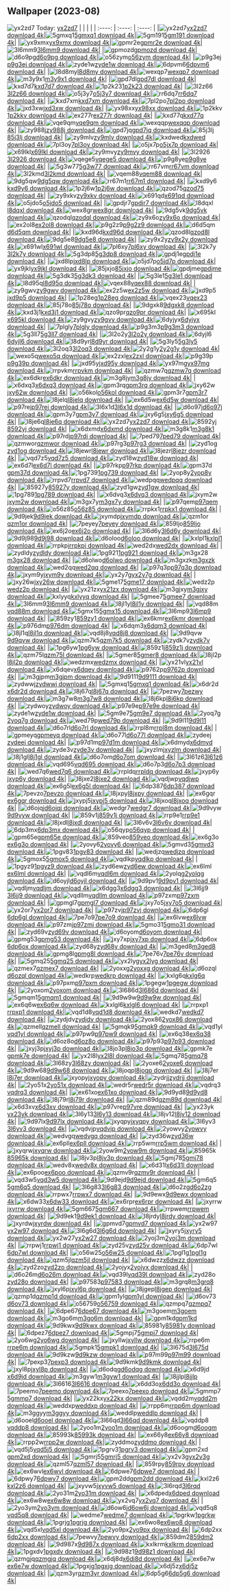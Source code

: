 ## Wallpaper (2023-08)
![yx2zd7](https://w.wallhaven.cc/full/yx/wallhaven-yx2zd7.png) Today: [yx2zd7](https://th.wallhaven.cc/small/yx/yx2zd7.jpg)
|      |      |      |
| :----: | :----: | :----: |
|![yx2zd7](https://th.wallhaven.cc/small/yx/yx2zd7.jpg)[yx2zd7 download 4k](https://wallhaven.cc/w/yx2zd7)|![5gmxq1](https://th.wallhaven.cc/small/5g/5gmxq1.jpg)[5gmxq1 download 4k](https://wallhaven.cc/w/5gmxq1)|![5gm191](https://th.wallhaven.cc/small/5g/5gm191.jpg)[5gm191 download 4k](https://wallhaven.cc/w/5gm191)|
|![yx9xmx](https://th.wallhaven.cc/small/yx/yx9xmx.jpg)[yx9xmx download 4k](https://wallhaven.cc/w/yx9xmx)|![gpmr2e](https://th.wallhaven.cc/small/gp/gpmr2e.jpg)[gpmr2e download 4k](https://wallhaven.cc/w/gpmr2e)|![3l6mm9](https://th.wallhaven.cc/small/3l/3l6mm9.jpg)[3l6mm9 download 4k](https://wallhaven.cc/w/3l6mm9)|
|![gpmozd](https://th.wallhaven.cc/small/gp/gpmozd.jpg)[gpmozd download 4k](https://wallhaven.cc/w/gpmozd)|![d6o9pg](https://th.wallhaven.cc/small/d6/d6o9pg.jpg)[d6o9pg download 4k](https://wallhaven.cc/w/d6o9pg)|![o56zym](https://th.wallhaven.cc/small/o5/o56zym.jpg)[o56zym download 4k](https://wallhaven.cc/w/o56zym)|
|![p9g3ej](https://th.wallhaven.cc/small/p9/p9g3ej.jpg)[p9g3ej download 4k](https://wallhaven.cc/w/p9g3ej)|![zyde1w](https://th.wallhaven.cc/small/zy/zyde1w.jpg)[zyde1w download 4k](https://wallhaven.cc/w/zyde1w)|![6dpvm6](https://th.wallhaven.cc/small/6d/6dpvm6.jpg)[6dpvm6 download 4k](https://wallhaven.cc/w/6dpvm6)|
|![l8d8my](https://th.wallhaven.cc/small/l8/l8d8my.jpg)[l8d8my download 4k](https://wallhaven.cc/w/l8d8my)|![wexqp7](https://th.wallhaven.cc/small/we/wexqp7.jpg)[wexqp7 download 4k](https://wallhaven.cc/w/wexqp7)|![m3y9x1](https://th.wallhaven.cc/small/m3/m3y9x1.jpg)[m3y9x1 download 4k](https://wallhaven.cc/w/m3y9x1)|
|![gpd7dl](https://th.wallhaven.cc/small/gp/gpd7dl.jpg)[gpd7dl download 4k](https://wallhaven.cc/w/gpd7dl)|![kxd7d7](https://th.wallhaven.cc/small/kx/kxd7d7.jpg)[kxd7d7 download 4k](https://wallhaven.cc/w/kxd7d7)|![1p2k23](https://th.wallhaven.cc/small/1p/1p2k23.jpg)[1p2k23 download 4k](https://wallhaven.cc/w/1p2k23)|
|![3l2z66](https://th.wallhaven.cc/small/3l/3l2z66.jpg)[3l2z66 download 4k](https://wallhaven.cc/w/3l2z66)|![o5j3y7](https://th.wallhaven.cc/small/o5/o5j3y7.jpg)[o5j3y7 download 4k](https://wallhaven.cc/w/o5j3y7)|![rr6dq7](https://th.wallhaven.cc/small/rr/rr6dq7.jpg)[rr6dq7 download 4k](https://wallhaven.cc/w/rr6dq7)|
|![kxd7xm](https://th.wallhaven.cc/small/kx/kxd7xm.jpg)[kxd7xm download 4k](https://wallhaven.cc/w/kxd7xm)|![7pl2po](https://th.wallhaven.cc/small/7p/7pl2po.jpg)[7pl2po download 4k](https://wallhaven.cc/w/7pl2po)|![jxd3xw](https://th.wallhaven.cc/small/jx/jxd3xw.jpg)[jxd3xw download 4k](https://wallhaven.cc/w/jxd3xw)|
|![yx98xx](https://th.wallhaven.cc/small/yx/yx98xx.jpg)[yx98xx download 4k](https://wallhaven.cc/w/yx98xx)|![1p2kkv](https://th.wallhaven.cc/small/1p/1p2kkv.jpg)[1p2kkv download 4k](https://wallhaven.cc/w/1p2kkv)|![ex277r](https://th.wallhaven.cc/small/ex/ex277r.jpg)[ex277r download 4k](https://wallhaven.cc/w/ex277r)|
|![kxd77q](https://th.wallhaven.cc/small/kx/kxd77q.jpg)[kxd77q download 4k](https://wallhaven.cc/w/kxd77q)|![vqe9qm](https://th.wallhaven.cc/small/vq/vqe9qm.jpg)[vqe9qm download 4k](https://wallhaven.cc/w/vqe9qm)|![wexqqp](https://th.wallhaven.cc/small/we/wexqqp.jpg)[wexqqp download 4k](https://wallhaven.cc/w/wexqqp)|
|![zy988j](https://th.wallhaven.cc/small/zy/zy988j.jpg)[zy988j download 4k](https://wallhaven.cc/w/zy988j)|![gpd7jq](https://th.wallhaven.cc/small/gp/gpd7jq.jpg)[gpd7jq download 4k](https://wallhaven.cc/w/gpd7jq)|![85j3lj](https://th.wallhaven.cc/small/85/85j3lj.jpg)[85j3lj download 4k](https://wallhaven.cc/w/85j3lj)|
|![zy9mlv](https://th.wallhaven.cc/small/zy/zy9mlv.jpg)[zy9mlv download 4k](https://wallhaven.cc/w/zy9mlv)|![kxdwed](https://th.wallhaven.cc/small/kx/kxdwed.jpg)[kxdwed download 4k](https://wallhaven.cc/w/kxdwed)|![7pl3oy](https://th.wallhaven.cc/small/7p/7pl3oy.jpg)[7pl3oy download 4k](https://wallhaven.cc/w/7pl3oy)|
|![o5jx7p](https://th.wallhaven.cc/small/o5/o5jx7p.jpg)[o5jx7p download 4k](https://wallhaven.cc/w/o5jx7p)|![x69lkl](https://th.wallhaven.cc/small/x6/x69lkl.jpg)[x69lkl download 4k](https://wallhaven.cc/w/x69lkl)|![zy9mvy](https://th.wallhaven.cc/small/zy/zy9mvy.jpg)[zy9mvy download 4k](https://wallhaven.cc/w/zy9mvy)|
|![3l2926](https://th.wallhaven.cc/small/3l/3l2926.jpg)[3l2926 download 4k](https://wallhaven.cc/w/3l2926)|![vqege5](https://th.wallhaven.cc/small/vq/vqege5.jpg)[vqege5 download 4k](https://wallhaven.cc/w/vqege5)|![p9g8ye](https://th.wallhaven.cc/small/p9/p9g8ye.jpg)[p9g8ye download 4k](https://wallhaven.cc/w/p9g8ye)|
|![5g3w77](https://th.wallhaven.cc/small/5g/5g3w77.jpg)[5g3w77 download 4k](https://wallhaven.cc/w/5g3w77)|![rr67vm](https://th.wallhaven.cc/small/rr/rr67vm.jpg)[rr67vm download 4k](https://wallhaven.cc/w/rr67vm)|![3l2kmd](https://th.wallhaven.cc/small/3l/3l2kmd.jpg)[3l2kmd download 4k](https://wallhaven.cc/w/3l2kmd)|
|![vqem88](https://th.wallhaven.cc/small/vq/vqem88.jpg)[vqem88 download 4k](https://wallhaven.cc/w/vqem88)|![9dg5qw](https://th.wallhaven.cc/small/9d/9dg5qw.jpg)[9dg5qw download 4k](https://wallhaven.cc/w/9dg5qw)|![rr67m1](https://th.wallhaven.cc/small/rr/rr67m1.jpg)[rr67m1 download 4k](https://wallhaven.cc/w/rr67m1)|
|![kxd9y6](https://th.wallhaven.cc/small/kx/kxd9y6.jpg)[kxd9y6 download 4k](https://wallhaven.cc/w/kxd9y6)|![1p2j6w](https://th.wallhaven.cc/small/1p/1p2j6w.jpg)[1p2j6w download 4k](https://wallhaven.cc/w/1p2j6w)|![qzod75](https://th.wallhaven.cc/small/qz/qzod75.jpg)[qzod75 download 4k](https://wallhaven.cc/w/qzod75)|
|![zy9xkv](https://th.wallhaven.cc/small/zy/zy9xkv.jpg)[zy9xkv download 4k](https://wallhaven.cc/w/zy9xkv)|![x691qd](https://th.wallhaven.cc/small/x6/x691qd.jpg)[x691qd download 4k](https://wallhaven.cc/w/x691qd)|![o5jdo5](https://th.wallhaven.cc/small/o5/o5jdo5.jpg)[o5jdo5 download 4k](https://wallhaven.cc/w/o5jdo5)|
|![gpdjr7](https://th.wallhaven.cc/small/gp/gpdjr7.jpg)[gpdjr7 download 4k](https://wallhaven.cc/w/gpdjr7)|![l8dqxl](https://th.wallhaven.cc/small/l8/l8dqxl.jpg)[l8dqxl download 4k](https://wallhaven.cc/w/l8dqxl)|![wex8gr](https://th.wallhaven.cc/small/we/wex8gr.jpg)[wex8gr download 4k](https://wallhaven.cc/w/wex8gr)|
|![9dg5vk](https://th.wallhaven.cc/small/9d/9dg5vk.jpg)[9dg5vk download 4k](https://wallhaven.cc/w/9dg5vk)|![qzodql](https://th.wallhaven.cc/small/qz/qzodql.jpg)[qzodql download 4k](https://wallhaven.cc/w/qzodql)|![zy9x6o](https://th.wallhaven.cc/small/zy/zy9x6o.jpg)[zy9x6o download 4k](https://wallhaven.cc/w/zy9x6o)|
|![ex2ol8](https://th.wallhaven.cc/small/ex/ex2ol8.jpg)[ex2ol8 download 4k](https://wallhaven.cc/w/ex2ol8)|![p9g2z9](https://th.wallhaven.cc/small/p9/p9g2z9.jpg)[p9g2z9 download 4k](https://wallhaven.cc/w/p9g2z9)|![d6d5qm](https://th.wallhaven.cc/small/d6/d6d5qm.jpg)[d6d5qm download 4k](https://wallhaven.cc/w/d6d5qm)|
|![kxd96d](https://th.wallhaven.cc/small/kx/kxd96d.jpg)[kxd96d download 4k](https://wallhaven.cc/w/kxd96d)|![qzod8l](https://th.wallhaven.cc/small/qz/qzod8l.jpg)[qzod8l download 4k](https://wallhaven.cc/w/qzod8l)|![9dg5e8](https://th.wallhaven.cc/small/9d/9dg5e8.jpg)[9dg5e8 download 4k](https://wallhaven.cc/w/9dg5e8)|
|![zy9x2y](https://th.wallhaven.cc/small/zy/zy9x2y.jpg)[zy9x2y download 4k](https://wallhaven.cc/w/zy9x2y)|![x691wl](https://th.wallhaven.cc/small/x6/x691wl.jpg)[x691wl download 4k](https://wallhaven.cc/w/x691wl)|![7pl6xy](https://th.wallhaven.cc/small/7p/7pl6xy.jpg)[7pl6xy download 4k](https://wallhaven.cc/w/7pl6xy)|
|![3l2k7y](https://th.wallhaven.cc/small/3l/3l2k7y.jpg)[3l2k7y download 4k](https://wallhaven.cc/w/3l2k7y)|![5g3dp8](https://th.wallhaven.cc/small/5g/5g3dp8.jpg)[5g3dp8 download 4k](https://wallhaven.cc/w/5g3dp8)|![gpdj1e](https://th.wallhaven.cc/small/gp/gpdj1e.jpg)[gpdj1e download 4k](https://wallhaven.cc/w/gpdj1e)|
|![jxd8lp](https://th.wallhaven.cc/small/jx/jxd8lp.jpg)[jxd8lp download 4k](https://wallhaven.cc/w/jxd8lp)|![o5jd7p](https://th.wallhaven.cc/small/o5/o5jd7p.jpg)[o5jd7p download 4k](https://wallhaven.cc/w/o5jd7p)|![yx9jkl](https://th.wallhaven.cc/small/yx/yx9jkl.jpg)[yx9jkl download 4k](https://wallhaven.cc/w/yx9jkl)|
|![85jxjo](https://th.wallhaven.cc/small/85/85jxjo.jpg)[85jxjo download 4k](https://wallhaven.cc/w/85jxjo)|![gpdjme](https://th.wallhaven.cc/small/gp/gpdjme.jpg)[gpdjme download 4k](https://wallhaven.cc/w/gpdjme)|![5g3dk3](https://th.wallhaven.cc/small/5g/5g3dk3.jpg)[5g3dk3 download 4k](https://wallhaven.cc/w/5g3dk3)|
|![5g3le1](https://th.wallhaven.cc/small/5g/5g3le1.jpg)[5g3le1 download 4k](https://wallhaven.cc/w/5g3le1)|![l8d95q](https://th.wallhaven.cc/small/l8/l8d95q.jpg)[l8d95q download 4k](https://wallhaven.cc/w/l8d95q)|![vqex88](https://th.wallhaven.cc/small/vq/vqex88.jpg)[vqex88 download 4k](https://wallhaven.cc/w/vqex88)|
|![zy9gwv](https://th.wallhaven.cc/small/zy/zy9gwv.jpg)[zy9gwv download 4k](https://wallhaven.cc/w/zy9gwv)|![ex2z5w](https://th.wallhaven.cc/small/ex/ex2z5w.jpg)[ex2z5w download 4k](https://wallhaven.cc/w/ex2z5w)|![jxd9p5](https://th.wallhaven.cc/small/jx/jxd9p5.jpg)[jxd9p5 download 4k](https://wallhaven.cc/w/jxd9p5)|
|![1p28eg](https://th.wallhaven.cc/small/1p/1p28eg.jpg)[1p28eg download 4k](https://wallhaven.cc/w/1p28eg)|![vqex23](https://th.wallhaven.cc/small/vq/vqex23.jpg)[vqex23 download 4k](https://wallhaven.cc/w/vqex23)|![85j78o](https://th.wallhaven.cc/small/85/85j78o.jpg)[85j78o download 4k](https://wallhaven.cc/w/85j78o)|
|![9dgxk8](https://th.wallhaven.cc/small/9d/9dgxk8.jpg)[9dgxk8 download 4k](https://wallhaven.cc/w/9dgxk8)|![kxd3j1](https://th.wallhaven.cc/small/kx/kxd3j1.jpg)[kxd3j1 download 4k](https://wallhaven.cc/w/kxd3j1)|![qzo9pr](https://th.wallhaven.cc/small/qz/qzo9pr.jpg)[qzo9pr download 4k](https://wallhaven.cc/w/qzo9pr)|
|![x695kl](https://th.wallhaven.cc/small/x6/x695kl.jpg)[x695kl download 4k](https://wallhaven.cc/w/x695kl)|![zy9gvy](https://th.wallhaven.cc/small/zy/zy9gvy.jpg)[zy9gvy download 4k](https://wallhaven.cc/w/zy9gvy)|![6dyjyx](https://th.wallhaven.cc/small/6d/6dyjyx.jpg)[6dyjyx download 4k](https://wallhaven.cc/w/6dyjyx)|
|![7plgly](https://th.wallhaven.cc/small/7p/7plgly.jpg)[7plgly download 4k](https://wallhaven.cc/w/7plgly)|![p9g3m3](https://th.wallhaven.cc/small/p9/p9g3m3.jpg)[p9g3m3 download 4k](https://wallhaven.cc/w/p9g3m3)|![5g3ll7](https://th.wallhaven.cc/small/5g/5g3ll7.jpg)[5g3ll7 download 4k](https://wallhaven.cc/w/5g3ll7)|
|![3l2o2y](https://th.wallhaven.cc/small/3l/3l2o2y.jpg)[3l2o2y download 4k](https://wallhaven.cc/w/3l2o2y)|![6dyjl6](https://th.wallhaven.cc/small/6d/6dyjl6.jpg)[6dyjl6 download 4k](https://wallhaven.cc/w/6dyjl6)|![l8d9yr](https://th.wallhaven.cc/small/l8/l8d9yr.jpg)[l8d9yr download 4k](https://wallhaven.cc/w/l8d9yr)|
|![5g3ly5](https://th.wallhaven.cc/small/5g/5g3ly5.jpg)[5g3ly5 download 4k](https://wallhaven.cc/w/5g3ly5)|![3l2oq3](https://th.wallhaven.cc/small/3l/3l2oq3.jpg)[3l2oq3 download 4k](https://wallhaven.cc/w/3l2oq3)|![2y2g1y](https://th.wallhaven.cc/small/2y/2y2g1y.jpg)[2y2g1y download 4k](https://wallhaven.cc/w/2y2g1y)|
|![wexo5q](https://th.wallhaven.cc/small/we/wexo5q.jpg)[wexo5q download 4k](https://wallhaven.cc/w/wexo5q)|![ex2zxl](https://th.wallhaven.cc/small/ex/ex2zxl.jpg)[ex2zxl download 4k](https://wallhaven.cc/w/ex2zxl)|![p9g39p](https://th.wallhaven.cc/small/p9/p9g39p.jpg)[p9g39p download 4k](https://wallhaven.cc/w/p9g39p)|
|![jxd95y](https://th.wallhaven.cc/small/jx/jxd95y.jpg)[jxd95y download 4k](https://wallhaven.cc/w/jxd95y)|![yx97mg](https://th.wallhaven.cc/small/yx/yx97mg.jpg)[yx97mg download 4k](https://wallhaven.cc/w/yx97mg)|![rrpvkm](https://th.wallhaven.cc/small/rr/rrpvkm.jpg)[rrpvkm download 4k](https://wallhaven.cc/w/rrpvkm)|
|![qzmw7q](https://th.wallhaven.cc/small/qz/qzmw7q.jpg)[qzmw7q download 4k](https://wallhaven.cc/w/qzmw7q)|![ex6dkr](https://th.wallhaven.cc/small/ex/ex6dkr.jpg)[ex6dkr download 4k](https://wallhaven.cc/w/ex6dkr)|![m3g8jy](https://th.wallhaven.cc/small/m3/m3g8jy.jpg)[m3g8jy download 4k](https://wallhaven.cc/w/m3g8jy)|
|![x6dxq3](https://th.wallhaven.cc/small/x6/x6dxq3.jpg)[x6dxq3 download 4k](https://wallhaven.cc/w/x6dxq3)|![gpm3rq](https://th.wallhaven.cc/small/gp/gpm3rq.jpg)[gpm3rq download 4k](https://wallhaven.cc/w/gpm3rq)|![jxy62w](https://th.wallhaven.cc/small/jx/jxy62w.jpg)[jxy62w download 4k](https://wallhaven.cc/w/jxy62w)|
|![o56kol](https://th.wallhaven.cc/small/o5/o56kol.jpg)[o56kol download 4k](https://wallhaven.cc/w/o56kol)|![gpm3r7](https://th.wallhaven.cc/small/gp/gpm3r7.jpg)[gpm3r7 download 4k](https://wallhaven.cc/w/gpm3r7)|![l8jelq](https://th.wallhaven.cc/small/l8/l8jelq.jpg)[l8jelq download 4k](https://wallhaven.cc/w/l8jelq)|
|![ex6d5w](https://th.wallhaven.cc/small/ex/ex6d5w.jpg)[ex6d5w download 4k](https://wallhaven.cc/w/ex6d5w)|![p97rej](https://th.wallhaven.cc/small/p9/p97rej.jpg)[p97rej download 4k](https://wallhaven.cc/w/p97rej)|![3l6x1d](https://th.wallhaven.cc/small/3l/3l6x1d.jpg)[3l6x1d download 4k](https://wallhaven.cc/w/3l6x1d)|
|![d6o97j](https://th.wallhaven.cc/small/d6/d6o97j.jpg)[d6o97j download 4k](https://wallhaven.cc/w/d6o97j)|![gpm3y7](https://th.wallhaven.cc/small/gp/gpm3y7.jpg)[gpm3y7 download 4k](https://wallhaven.cc/w/gpm3y7)|![jxy6g5](https://th.wallhaven.cc/small/jx/jxy6g5.jpg)[jxy6g5 download 4k](https://wallhaven.cc/w/jxy6g5)|
|![l8je6q](https://th.wallhaven.cc/small/l8/l8je6q.jpg)[l8je6q download 4k](https://wallhaven.cc/w/l8je6q)|![yx2zd7](https://th.wallhaven.cc/small/yx/yx2zd7.jpg)[yx2zd7 download 4k](https://wallhaven.cc/w/yx2zd7)|![8592yj](https://th.wallhaven.cc/small/85/8592yj.jpg)[8592yj download 4k](https://wallhaven.cc/w/8592yj)|
|![x6dxmd](https://th.wallhaven.cc/small/x6/x6dxmd.jpg)[x6dxmd download 4k](https://wallhaven.cc/w/x6dxmd)|![m3g8k1](https://th.wallhaven.cc/small/m3/m3g8k1.jpg)[m3g8k1 download 4k](https://wallhaven.cc/w/m3g8k1)|![p97rdj](https://th.wallhaven.cc/small/p9/p97rdj.jpg)[p97rdj download 4k](https://wallhaven.cc/w/p97rdj)|
|![7ped79](https://th.wallhaven.cc/small/7p/7ped79.jpg)[7ped79 download 4k](https://wallhaven.cc/w/7ped79)|![qzmwor](https://th.wallhaven.cc/small/qz/qzmwor.jpg)[qzmwor download 4k](https://wallhaven.cc/w/qzmwor)|![p97rg3](https://th.wallhaven.cc/small/p9/p97rg3.jpg)[p97rg3 download 4k](https://wallhaven.cc/w/p97rg3)|
|![zyd1og](https://th.wallhaven.cc/small/zy/zyd1og.jpg)[zyd1og download 4k](https://wallhaven.cc/w/zyd1og)|![l8jewr](https://th.wallhaven.cc/small/l8/l8jewr.jpg)[l8jewr download 4k](https://wallhaven.cc/w/l8jewr)|![l8jezr](https://th.wallhaven.cc/small/l8/l8jezr.jpg)[l8jezr download 4k](https://wallhaven.cc/w/l8jezr)|
|![vqd7z5](https://th.wallhaven.cc/small/vq/vqd7z5.jpg)[vqd7z5 download 4k](https://wallhaven.cc/w/vqd7z5)|![zyd18w](https://th.wallhaven.cc/small/zy/zyd18w.jpg)[zyd18w download 4k](https://wallhaven.cc/w/zyd18w)|![ex6d7l](https://th.wallhaven.cc/small/ex/ex6d7l.jpg)[ex6d7l download 4k](https://wallhaven.cc/w/ex6d7l)|
|![p97rkp](https://th.wallhaven.cc/small/p9/p97rkp.jpg)[p97rkp download 4k](https://wallhaven.cc/w/p97rkp)|![gpm37d](https://th.wallhaven.cc/small/gp/gpm37d.jpg)[gpm37d download 4k](https://wallhaven.cc/w/gpm37d)|![1pg739](https://th.wallhaven.cc/small/1p/1pg739.jpg)[1pg739 download 4k](https://wallhaven.cc/w/1pg739)|
|![2yop8y](https://th.wallhaven.cc/small/2y/2yop8y.jpg)[2yop8y download 4k](https://wallhaven.cc/w/2yop8y)|![rrpvd7](https://th.wallhaven.cc/small/rr/rrpvd7.jpg)[rrpvd7 download 4k](https://wallhaven.cc/w/rrpvd7)|![wedpqq](https://th.wallhaven.cc/small/we/wedpqq.jpg)[wedpqq download 4k](https://wallhaven.cc/w/wedpqq)|
|![85927y](https://th.wallhaven.cc/small/85/85927y.jpg)[85927y download 4k](https://wallhaven.cc/w/85927y)|![zyd1gw](https://th.wallhaven.cc/small/zy/zyd1gw.jpg)[zyd1gw download 4k](https://wallhaven.cc/w/zyd1gw)|![1pg789](https://th.wallhaven.cc/small/1p/1pg789.jpg)[1pg789 download 4k](https://wallhaven.cc/w/1pg789)|
|![x6dvq3](https://th.wallhaven.cc/small/x6/x6dvq3.jpg)[x6dvq3 download 4k](https://wallhaven.cc/w/x6dvq3)|![jxym2w](https://th.wallhaven.cc/small/jx/jxym2w.jpg)[jxym2w download 4k](https://wallhaven.cc/w/jxym2w)|![m3gx7y](https://th.wallhaven.cc/small/m3/m3gx7y.jpg)[m3gx7y download 4k](https://wallhaven.cc/w/m3gx7y)|
|![p97qem](https://th.wallhaven.cc/small/p9/p97qem.jpg)[p97qem download 4k](https://wallhaven.cc/w/p97qem)|![o56z85](https://th.wallhaven.cc/small/o5/o56z85.jpg)[o56z85 download 4k](https://wallhaven.cc/w/o56z85)|![rrpkx1](https://th.wallhaven.cc/small/rr/rrpkx1.jpg)[rrpkx1 download 4k](https://wallhaven.cc/w/rrpkx1)|
|![9d9jek](https://th.wallhaven.cc/small/9d/9d9jek.jpg)[9d9jek download 4k](https://wallhaven.cc/w/9d9jek)|![jxymdp](https://th.wallhaven.cc/small/jx/jxymdp.jpg)[jxymdp download 4k](https://wallhaven.cc/w/jxymdp)|![qzm1or](https://th.wallhaven.cc/small/qz/qzm1or.jpg)[qzm1or download 4k](https://wallhaven.cc/w/qzm1or)|
|![7peyey](https://th.wallhaven.cc/small/7p/7peyey.jpg)[7peyey download 4k](https://wallhaven.cc/w/7peyey)|![859ljo](https://th.wallhaven.cc/small/85/859ljo.jpg)[859ljo download 4k](https://wallhaven.cc/w/859ljo)|![ex6j2o](https://th.wallhaven.cc/small/ex/ex6j2o.jpg)[ex6j2o download 4k](https://wallhaven.cc/w/ex6j2o)|
|![3l6d6y](https://th.wallhaven.cc/small/3l/3l6d6y.jpg)[3l6d6y download 4k](https://wallhaven.cc/w/3l6d6y)|![9d9j98](https://th.wallhaven.cc/small/9d/9d9j98.jpg)[9d9j98 download 4k](https://wallhaven.cc/w/9d9j98)|![d6oloo](https://th.wallhaven.cc/small/d6/d6oloo.jpg)[d6oloo download 4k](https://wallhaven.cc/w/d6oloo)|
|![kxlpl1](https://th.wallhaven.cc/small/kx/kxlpl1.jpg)[kxlpl1 download 4k](https://wallhaven.cc/w/kxlpl1)|![rrpkpj](https://th.wallhaven.cc/small/rr/rrpkpj.jpg)[rrpkpj download 4k](https://wallhaven.cc/w/rrpkpj)|![wed2dx](https://th.wallhaven.cc/small/we/wed2dx.jpg)[wed2dx download 4k](https://wallhaven.cc/w/wed2dx)|
|![zydldy](https://th.wallhaven.cc/small/zy/zydldy.jpg)[zydldy download 4k](https://wallhaven.cc/w/zydldy)|![1pg921](https://th.wallhaven.cc/small/1p/1pg921.jpg)[1pg921 download 4k](https://wallhaven.cc/w/1pg921)|![m3gx28](https://th.wallhaven.cc/small/m3/m3gx28.jpg)[m3gx28 download 4k](https://wallhaven.cc/w/m3gx28)|
|![d6olwo](https://th.wallhaven.cc/small/d6/d6olwo.jpg)[d6olwo download 4k](https://wallhaven.cc/w/d6olwo)|![m3gxzk](https://th.wallhaven.cc/small/m3/m3gxzk.jpg)[m3gxzk download 4k](https://wallhaven.cc/w/m3gxzk)|![wed2qq](https://th.wallhaven.cc/small/we/wed2qq.jpg)[wed2qq download 4k](https://wallhaven.cc/w/wed2qq)|
|![p97q3p](https://th.wallhaven.cc/small/p9/p97q3p.jpg)[p97q3p download 4k](https://wallhaven.cc/w/p97q3p)|![jxym9y](https://th.wallhaven.cc/small/jx/jxym9y.jpg)[jxym9y download 4k](https://wallhaven.cc/w/jxym9y)|![yx2y7g](https://th.wallhaven.cc/small/yx/yx2y7g.jpg)[yx2y7g download 4k](https://wallhaven.cc/w/yx2y7g)|
|![jxy26w](https://th.wallhaven.cc/small/jx/jxy26w.jpg)[jxy26w download 4k](https://wallhaven.cc/w/jxy26w)|![5gme17](https://th.wallhaven.cc/small/5g/5gme17.jpg)[5gme17 download 4k](https://wallhaven.cc/w/5gme17)|![wedz2p](https://th.wallhaven.cc/small/we/wedz2p.jpg)[wedz2p download 4k](https://wallhaven.cc/w/wedz2p)|
|![yx21zx](https://th.wallhaven.cc/small/yx/yx21zx.jpg)[yx21zx download 4k](https://wallhaven.cc/w/yx21zx)|![m3gjxy](https://th.wallhaven.cc/small/m3/m3gjxy.jpg)[m3gjxy download 4k](https://wallhaven.cc/w/m3gjxy)|![kxlyyq](https://th.wallhaven.cc/small/kx/kxlyyq.jpg)[kxlyyq download 4k](https://wallhaven.cc/w/kxlyyq)|
|![5gmee7](https://th.wallhaven.cc/small/5g/5gmee7.jpg)[5gmee7 download 4k](https://wallhaven.cc/w/5gmee7)|![3l6mm9](https://th.wallhaven.cc/small/3l/3l6mm9.jpg)[3l6mm9 download 4k](https://wallhaven.cc/w/3l6mm9)|![l8jl1y](https://th.wallhaven.cc/small/l8/l8jl1y.jpg)[l8jl1y download 4k](https://wallhaven.cc/w/l8jl1y)|
|![vqd88m](https://th.wallhaven.cc/small/vq/vqd88m.jpg)[vqd88m download 4k](https://wallhaven.cc/w/vqd88m)|![5gmx15](https://th.wallhaven.cc/small/5g/5gmx15.jpg)[5gmx15 download 4k](https://wallhaven.cc/w/5gmx15)|![3l6mp9](https://th.wallhaven.cc/small/3l/3l6mp9.jpg)[3l6mp9 download 4k](https://wallhaven.cc/w/3l6mp9)|
|![859zy1](https://th.wallhaven.cc/small/85/859zy1.jpg)[859zy1 download 4k](https://wallhaven.cc/w/859zy1)|![ex6kmr](https://th.wallhaven.cc/small/ex/ex6kmr.jpg)[ex6kmr download 4k](https://wallhaven.cc/w/ex6kmr)|![p976dm](https://th.wallhaven.cc/small/p9/p976dm.jpg)[p976dm download 4k](https://wallhaven.cc/w/p976dm)|
|![x6dqm3](https://th.wallhaven.cc/small/x6/x6dqm3.jpg)[x6dqm3 download 4k](https://wallhaven.cc/w/x6dqm3)|![l8jl1q](https://th.wallhaven.cc/small/l8/l8jl1q.jpg)[l8jl1q download 4k](https://wallhaven.cc/w/l8jl1q)|![vqd8j8](https://th.wallhaven.cc/small/vq/vqd8j8.jpg)[vqd8j8 download 4k](https://wallhaven.cc/w/vqd8j8)|
|![9d9qvw](https://th.wallhaven.cc/small/9d/9d9qvw.jpg)[9d9qvw download 4k](https://wallhaven.cc/w/9d9qvw)|![qzm7k5](https://th.wallhaven.cc/small/qz/qzm7k5.jpg)[qzm7k5 download 4k](https://wallhaven.cc/w/qzm7k5)|![zydk7v](https://th.wallhaven.cc/small/zy/zydk7v.jpg)[zydk7v download 4k](https://wallhaven.cc/w/zydk7v)|
|![1pg6yw](https://th.wallhaven.cc/small/1p/1pg6yw.jpg)[1pg6yw download 4k](https://wallhaven.cc/w/1pg6yw)|![859z1j](https://th.wallhaven.cc/small/85/859z1j.jpg)[859z1j download 4k](https://wallhaven.cc/w/859z1j)|![qzm75l](https://th.wallhaven.cc/small/qz/qzm75l.jpg)[qzm75l download 4k](https://wallhaven.cc/w/qzm75l)|
|![5gmer8](https://th.wallhaven.cc/small/5g/5gmer8.jpg)[5gmer8 download 4k](https://wallhaven.cc/w/5gmer8)|![l8jl2p](https://th.wallhaven.cc/small/l8/l8jl2p.jpg)[l8jl2p download 4k](https://wallhaven.cc/w/l8jl2p)|![wedzmx](https://th.wallhaven.cc/small/we/wedzmx.jpg)[wedzmx download 4k](https://wallhaven.cc/w/wedzmx)|
|![yx21vl](https://th.wallhaven.cc/small/yx/yx21vl.jpg)[yx21vl download 4k](https://wallhaven.cc/w/yx21vl)|![x6dqev](https://th.wallhaven.cc/small/x6/x6dqev.jpg)[x6dqev download 4k](https://wallhaven.cc/w/x6dqev)|![p9762p](https://th.wallhaven.cc/small/p9/p9762p.jpg)[p9762p download 4k](https://wallhaven.cc/w/p9762p)|
|![m3gjpm](https://th.wallhaven.cc/small/m3/m3gjpm.jpg)[m3gjpm download 4k](https://wallhaven.cc/w/m3gjpm)|![9d9111](https://th.wallhaven.cc/small/9d/9d9111.jpg)[9d9111 download 4k](https://wallhaven.cc/w/9d9111)|![zydwwj](https://th.wallhaven.cc/small/zy/zydwwj.jpg)[zydwwj download 4k](https://wallhaven.cc/w/zydwwj)|
|![5gmxq1](https://th.wallhaven.cc/small/5g/5gmxq1.jpg)[5gmxq1 download 4k](https://wallhaven.cc/w/5gmxq1)|![x6dr2d](https://th.wallhaven.cc/small/x6/x6dr2d.jpg)[x6dr2d download 4k](https://wallhaven.cc/w/x6dr2d)|![l8j67q](https://th.wallhaven.cc/small/l8/l8j67q.jpg)[l8j67q download 4k](https://wallhaven.cc/w/l8j67q)|
|![7pezwy](https://th.wallhaven.cc/small/7p/7pezwy.jpg)[7pezwy download 4k](https://wallhaven.cc/w/7pezwy)|![m3g7w8](https://th.wallhaven.cc/small/m3/m3g7w8.jpg)[m3g7w8 download 4k](https://wallhaven.cc/w/m3g7w8)|![l8j6kp](https://th.wallhaven.cc/small/l8/l8j6kp.jpg)[l8j6kp download 4k](https://wallhaven.cc/w/l8j6kp)|
|![zydwoy](https://th.wallhaven.cc/small/zy/zydwoy.jpg)[zydwoy download 4k](https://wallhaven.cc/w/zydwoy)|![p97e9e](https://th.wallhaven.cc/small/p9/p97e9e.jpg)[p97e9e download 4k](https://wallhaven.cc/w/p97e9e)|![zyde1w](https://th.wallhaven.cc/small/zy/zyde1w.jpg)[zyde1w download 4k](https://wallhaven.cc/w/zyde1w)|
|![5gm9e7](https://th.wallhaven.cc/small/5g/5gm9e7.jpg)[5gm9e7 download 4k](https://wallhaven.cc/w/5gm9e7)|![2yoq7g](https://th.wallhaven.cc/small/2y/2yoq7g.jpg)[2yoq7g download 4k](https://wallhaven.cc/w/2yoq7g)|![wed79p](https://th.wallhaven.cc/small/we/wed79p.jpg)[wed79p download 4k](https://wallhaven.cc/w/wed79p)|
|![9d9l11](https://th.wallhaven.cc/small/9d/9d9l11.jpg)[9d9l11 download 4k](https://wallhaven.cc/w/9d9l11)|![d6o7rl](https://th.wallhaven.cc/small/d6/d6o7rl.jpg)[d6o7rl download 4k](https://wallhaven.cc/w/d6o7rl)|![rrpl8m](https://th.wallhaven.cc/small/rr/rrpl8m.jpg)[rrpl8m download 4k](https://wallhaven.cc/w/rrpl8m)|
|![gpmeyq](https://th.wallhaven.cc/small/gp/gpmeyq.jpg)[gpmeyq download 4k](https://wallhaven.cc/w/gpmeyq)|![d6o77l](https://th.wallhaven.cc/small/d6/d6o77l.jpg)[d6o77l download 4k](https://wallhaven.cc/w/d6o77l)|![zydeej](https://th.wallhaven.cc/small/zy/zydeej.jpg)[zydeej download 4k](https://wallhaven.cc/w/zydeej)|
|![p97d1m](https://th.wallhaven.cc/small/p9/p97d1m.jpg)[p97d1m download 4k](https://wallhaven.cc/w/p97d1m)|![x6dmyd](https://th.wallhaven.cc/small/x6/x6dmyd.jpg)[x6dmyd download 4k](https://wallhaven.cc/w/x6dmyd)|![zyde3v](https://th.wallhaven.cc/small/zy/zyde3v.jpg)[zyde3v download 4k](https://wallhaven.cc/w/zyde3v)|
|![jxyzlm](https://th.wallhaven.cc/small/jx/jxyzlm.jpg)[jxyzlm download 4k](https://wallhaven.cc/w/jxyzlm)|![l8j1gl](https://th.wallhaven.cc/small/l8/l8j1gl.jpg)[l8j1gl download 4k](https://wallhaven.cc/w/l8j1gl)|![d6o7om](https://th.wallhaven.cc/small/d6/d6o7om.jpg)[d6o7om download 4k](https://wallhaven.cc/w/d6o7om)|
|![3l61z6](https://th.wallhaven.cc/small/3l/3l61z6.jpg)[3l61z6 download 4k](https://wallhaven.cc/w/3l61z6)|![vqd695](https://th.wallhaven.cc/small/vq/vqd695.jpg)[vqd695 download 4k](https://wallhaven.cc/w/vqd695)|![d6o7p3](https://th.wallhaven.cc/small/d6/d6o7p3.jpg)[d6o7p3 download 4k](https://wallhaven.cc/w/d6o7p3)|
|![wed7q6](https://th.wallhaven.cc/small/we/wed7q6.jpg)[wed7q6 download 4k](https://wallhaven.cc/w/wed7q6)|![rrpldq](https://th.wallhaven.cc/small/rr/rrpldq.jpg)[rrpldq download 4k](https://wallhaven.cc/w/rrpldq)|![jxyp6y](https://th.wallhaven.cc/small/jx/jxyp6y.jpg)[jxyp6y download 4k](https://wallhaven.cc/w/jxyp6y)|
|![l8jxe2](https://th.wallhaven.cc/small/l8/l8jxe2.jpg)[l8jxe2 download 4k](https://wallhaven.cc/w/l8jxe2)|![vqdjwp](https://th.wallhaven.cc/small/vq/vqdjwp.jpg)[vqdjwp download 4k](https://wallhaven.cc/w/vqdjwp)|![ex6g5l](https://th.wallhaven.cc/small/ex/ex6g5l.jpg)[ex6g5l download 4k](https://wallhaven.cc/w/ex6g5l)|
|![6dp387](https://th.wallhaven.cc/small/6d/6dp387.jpg)[6dp387 download 4k](https://wallhaven.cc/w/6dp387)|![7pevzo](https://th.wallhaven.cc/small/7p/7pevzo.jpg)[7pevzo download 4k](https://wallhaven.cc/w/7pevzo)|![l8jxpy](https://th.wallhaven.cc/small/l8/l8jxpy.jpg)[l8jxpy download 4k](https://wallhaven.cc/w/l8jxpy)|
|![ex6gqr](https://th.wallhaven.cc/small/ex/ex6gqr.jpg)[ex6gqr download 4k](https://wallhaven.cc/w/ex6gqr)|![jxypj5](https://th.wallhaven.cc/small/jx/jxypj5.jpg)[jxypj5 download 4k](https://wallhaven.cc/w/jxypj5)|![l8jxoq](https://th.wallhaven.cc/small/l8/l8jxoq.jpg)[l8jxoq download 4k](https://wallhaven.cc/w/l8jxoq)|
|![d6ojqj](https://th.wallhaven.cc/small/d6/d6ojqj.jpg)[d6ojqj download 4k](https://wallhaven.cc/w/d6ojqj)|![wedgr7](https://th.wallhaven.cc/small/we/wedgr7.jpg)[wedgr7 download 4k](https://wallhaven.cc/w/wedgr7)|![9d9vyw](https://th.wallhaven.cc/small/9d/9d9vyw.jpg)[9d9vyw download 4k](https://wallhaven.cc/w/9d9vyw)|
|![859v1j](https://th.wallhaven.cc/small/85/859v1j.jpg)[859v1j download 4k](https://wallhaven.cc/w/859v1j)|![rrp9e1](https://th.wallhaven.cc/small/rr/rrp9e1.jpg)[rrp9e1 download 4k](https://wallhaven.cc/w/rrp9e1)|![l8jxdl](https://th.wallhaven.cc/small/l8/l8jxdl.jpg)[l8jxdl download 4k](https://wallhaven.cc/w/l8jxdl)|
|![3l6v6v](https://th.wallhaven.cc/small/3l/3l6v6v.jpg)[3l6v6v download 4k](https://wallhaven.cc/w/3l6v6v)|![6dp3mx](https://th.wallhaven.cc/small/6d/6dp3mx.jpg)[6dp3mx download 4k](https://wallhaven.cc/w/6dp3mx)|![o56qyp](https://th.wallhaven.cc/small/o5/o56qyp.jpg)[o56qyp download 4k](https://wallhaven.cc/w/o56qyp)|
|![gpm65e](https://th.wallhaven.cc/small/gp/gpm65e.jpg)[gpm65e download 4k](https://wallhaven.cc/w/gpm65e)|![859veo](https://th.wallhaven.cc/small/85/859veo.jpg)[859veo download 4k](https://wallhaven.cc/w/859veo)|![ex6g3o](https://th.wallhaven.cc/small/ex/ex6g3o.jpg)[ex6g3o download 4k](https://wallhaven.cc/w/ex6g3o)|
|![2yovy6](https://th.wallhaven.cc/small/2y/2yovy6.jpg)[2yovy6 download 4k](https://wallhaven.cc/w/2yovy6)|![5gmvd3](https://th.wallhaven.cc/small/5g/5gmvd3.jpg)[5gmvd3 download 4k](https://wallhaven.cc/w/5gmvd3)|![1pgv83](https://th.wallhaven.cc/small/1p/1pgv83.jpg)[1pgv83 download 4k](https://wallhaven.cc/w/1pgv83)|
|![wedjzq](https://th.wallhaven.cc/small/we/wedjzq.jpg)[wedjzq download 4k](https://wallhaven.cc/w/wedjzq)|![5gmox5](https://th.wallhaven.cc/small/5g/5gmox5.jpg)[5gmox5 download 4k](https://wallhaven.cc/w/5gmox5)|![vqdlkp](https://th.wallhaven.cc/small/vq/vqdlkp.jpg)[vqdlkp download 4k](https://wallhaven.cc/w/vqdlkp)|
|![1pgyz9](https://th.wallhaven.cc/small/1p/1pgyz9.jpg)[1pgyz9 download 4k](https://wallhaven.cc/w/1pgyz9)|![zyd6ew](https://th.wallhaven.cc/small/zy/zyd6ew.jpg)[zyd6ew download 4k](https://wallhaven.cc/w/zyd6ew)|![ex6lml](https://th.wallhaven.cc/small/ex/ex6lml.jpg)[ex6lml download 4k](https://wallhaven.cc/w/ex6lml)|
|![vqdl6m](https://th.wallhaven.cc/small/vq/vqdl6m.jpg)[vqdl6m download 4k](https://wallhaven.cc/w/vqdl6m)|![2yolqg](https://th.wallhaven.cc/small/2y/2yolqg.jpg)[2yolqg download 4k](https://wallhaven.cc/w/2yolqg)|![d6oyjl](https://th.wallhaven.cc/small/d6/d6oyjl.jpg)[d6oyjl download 4k](https://wallhaven.cc/w/d6oyjl)|
|![9d9pv1](https://th.wallhaven.cc/small/9d/9d9pv1.jpg)[9d9pv1 download 4k](https://wallhaven.cc/w/9d9pv1)|![vqdljm](https://th.wallhaven.cc/small/vq/vqdljm.jpg)[vqdljm download 4k](https://wallhaven.cc/w/vqdljm)|![x6dgg3](https://th.wallhaven.cc/small/x6/x6dgg3.jpg)[x6dgg3 download 4k](https://wallhaven.cc/w/x6dgg3)|
|![3l6jj9](https://th.wallhaven.cc/small/3l/3l6jj9.jpg)[3l6jj9 download 4k](https://wallhaven.cc/w/3l6jj9)|![vqdllm](https://th.wallhaven.cc/small/vq/vqdllm.jpg)[vqdllm download 4k](https://wallhaven.cc/w/vqdllm)|![p97zxm](https://th.wallhaven.cc/small/p9/p97zxm.jpg)[p97zxm download 4k](https://wallhaven.cc/w/p97zxm)|
|![gpmgl7](https://th.wallhaven.cc/small/gp/gpmgl7.jpg)[gpmgl7 download 4k](https://wallhaven.cc/w/gpmgl7)|![jxy7o5](https://th.wallhaven.cc/small/jx/jxy7o5.jpg)[jxy7o5 download 4k](https://wallhaven.cc/w/jxy7o5)|![yx2or7](https://th.wallhaven.cc/small/yx/yx2or7.jpg)[yx2or7 download 4k](https://wallhaven.cc/w/yx2or7)|
|![p97zvj](https://th.wallhaven.cc/small/p9/p97zvj.jpg)[p97zvj download 4k](https://wallhaven.cc/w/p97zvj)|![6dp6gl](https://th.wallhaven.cc/small/6d/6dp6gl.jpg)[6dp6gl download 4k](https://wallhaven.cc/w/6dp6gl)|![7pe7o9](https://th.wallhaven.cc/small/7p/7pe7o9.jpg)[7pe7o9 download 4k](https://wallhaven.cc/w/7pe7o9)|
|![ex6lvw](https://th.wallhaven.cc/small/ex/ex6lvw.jpg)[ex6lvw download 4k](https://wallhaven.cc/w/ex6lvw)|![p97zmj](https://th.wallhaven.cc/small/p9/p97zmj.jpg)[p97zmj download 4k](https://wallhaven.cc/w/p97zmj)|![5gmo31](https://th.wallhaven.cc/small/5g/5gmo31.jpg)[5gmo31 download 4k](https://wallhaven.cc/w/5gmo31)|
|![zyd69v](https://th.wallhaven.cc/small/zy/zyd69v.jpg)[zyd69v download 4k](https://wallhaven.cc/w/zyd69v)|![d6oyom](https://th.wallhaven.cc/small/d6/d6oyom.jpg)[d6oyom download 4k](https://wallhaven.cc/w/d6oyom)|![gpmg53](https://th.wallhaven.cc/small/gp/gpmg53.jpg)[gpmg53 download 4k](https://wallhaven.cc/w/gpmg53)|
|![jxy7xp](https://th.wallhaven.cc/small/jx/jxy7xp.jpg)[jxy7xp download 4k](https://wallhaven.cc/w/jxy7xp)|![6dp6ox](https://th.wallhaven.cc/small/6d/6dp6ox.jpg)[6dp6ox download 4k](https://wallhaven.cc/w/6dp6ox)|![zyd68y](https://th.wallhaven.cc/small/zy/zyd68y.jpg)[zyd68y download 4k](https://wallhaven.cc/w/zyd68y)|
|![m3ged8](https://th.wallhaven.cc/small/m3/m3ged8.jpg)[m3ged8 download 4k](https://wallhaven.cc/w/m3ged8)|![gpmg8l](https://th.wallhaven.cc/small/gp/gpmg8l.jpg)[gpmg8l download 4k](https://wallhaven.cc/w/gpmg8l)|![7pe76v](https://th.wallhaven.cc/small/7p/7pe76v.jpg)[7pe76v download 4k](https://wallhaven.cc/w/7pe76v)|
|![5gmq25](https://th.wallhaven.cc/small/5g/5gmq25.jpg)[5gmq25 download 4k](https://wallhaven.cc/w/5gmq25)|![yx2lyg](https://th.wallhaven.cc/small/yx/yx2lyg.jpg)[yx2lyg download 4k](https://wallhaven.cc/w/yx2lyg)|![qzmex7](https://th.wallhaven.cc/small/qz/qzmex7.jpg)[qzmex7 download 4k](https://wallhaven.cc/w/qzmex7)|
|![2yoxxg](https://th.wallhaven.cc/small/2y/2yoxxg.jpg)[2yoxxg download 4k](https://wallhaven.cc/w/2yoxxg)|![d6ozql](https://th.wallhaven.cc/small/d6/d6ozql.jpg)[d6ozql download 4k](https://wallhaven.cc/w/d6ozql)|![wedkrp](https://th.wallhaven.cc/small/we/wedkrp.jpg)[wedkrp download 4k](https://wallhaven.cc/w/wedkrp)|
|![kxlg6q](https://th.wallhaven.cc/small/kx/kxlg6q.jpg)[kxlg6q download 4k](https://wallhaven.cc/w/kxlg6q)|![p97pxm](https://th.wallhaven.cc/small/p9/p97pxm.jpg)[p97pxm download 4k](https://wallhaven.cc/w/p97pxm)|![1pgegw](https://th.wallhaven.cc/small/1p/1pgegw.jpg)[1pgegw download 4k](https://wallhaven.cc/w/1pgegw)|
|![2yoxom](https://th.wallhaven.cc/small/2y/2yoxom.jpg)[2yoxom download 4k](https://wallhaven.cc/w/2yoxom)|![3l686d](https://th.wallhaven.cc/small/3l/3l686d.jpg)[3l686d download 4k](https://wallhaven.cc/w/3l686d)|![5gmqm1](https://th.wallhaven.cc/small/5g/5gmqm1.jpg)[5gmqm1 download 4k](https://wallhaven.cc/w/5gmqm1)|
|![9d9w9w](https://th.wallhaven.cc/small/9d/9d9w9w.jpg)[9d9w9w download 4k](https://wallhaven.cc/w/9d9w9w)|![ex6q6w](https://th.wallhaven.cc/small/ex/ex6q6w.jpg)[ex6q6w download 4k](https://wallhaven.cc/w/ex6q6w)|![kxlgl6](https://th.wallhaven.cc/small/kx/kxlgl6.jpg)[kxlgl6 download 4k](https://wallhaven.cc/w/kxlgl6)|
|![rrpxp1](https://th.wallhaven.cc/small/rr/rrpxp1.jpg)[rrpxp1 download 4k](https://wallhaven.cc/w/rrpxp1)|![vqd1d8](https://th.wallhaven.cc/small/vq/vqd1d8.jpg)[vqd1d8 download 4k](https://wallhaven.cc/w/vqd1d8)|![wedkd7](https://th.wallhaven.cc/small/we/wedkd7.jpg)[wedkd7 download 4k](https://wallhaven.cc/w/wedkd7)|
|![zydjdv](https://th.wallhaven.cc/small/zy/zydjdv.jpg)[zydjdv download 4k](https://wallhaven.cc/w/zydjdv)|![2yox86](https://th.wallhaven.cc/small/2y/2yox86.jpg)[2yox86 download 4k](https://wallhaven.cc/w/2yox86)|![qzmell](https://th.wallhaven.cc/small/qz/qzmell.jpg)[qzmell download 4k](https://wallhaven.cc/w/qzmell)|
|![5gmqk9](https://th.wallhaven.cc/small/5g/5gmqk9.jpg)[5gmqk9 download 4k](https://wallhaven.cc/w/5gmqk9)|![vqd1yl](https://th.wallhaven.cc/small/vq/vqd1yl.jpg)[vqd1yl download 4k](https://wallhaven.cc/w/vqd1yl)|![p97pw9](https://th.wallhaven.cc/small/p9/p97pw9.jpg)[p97pw9 download 4k](https://wallhaven.cc/w/p97pw9)|
|![ex6q38](https://th.wallhaven.cc/small/ex/ex6q38.jpg)[ex6q38 download 4k](https://wallhaven.cc/w/ex6q38)|![d6oz8o](https://th.wallhaven.cc/small/d6/d6oz8o.jpg)[d6oz8o download 4k](https://wallhaven.cc/w/d6oz8o)|![p97p93](https://th.wallhaven.cc/small/p9/p97p93.jpg)[p97p93 download 4k](https://wallhaven.cc/w/p97p93)|
|![jxyj3p](https://th.wallhaven.cc/small/jx/jxyj3p.jpg)[jxyj3p download 4k](https://wallhaven.cc/w/jxyj3p)|![l8jo3p](https://th.wallhaven.cc/small/l8/l8jo3p.jpg)[l8jo3p download 4k](https://wallhaven.cc/w/l8jo3p)|![gpmk7e](https://th.wallhaven.cc/small/gp/gpmk7e.jpg)[gpmk7e download 4k](https://wallhaven.cc/w/gpmk7e)|
|![yx2l8l](https://th.wallhaven.cc/small/yx/yx2l8l.jpg)[yx2l8l download 4k](https://wallhaven.cc/w/yx2l8l)|![5gmq78](https://th.wallhaven.cc/small/5g/5gmq78.jpg)[5gmq78 download 4k](https://wallhaven.cc/w/5gmq78)|![3l68zy](https://th.wallhaven.cc/small/3l/3l68zy.jpg)[3l68zy download 4k](https://wallhaven.cc/w/3l68zy)|
|![2yoxe6](https://th.wallhaven.cc/small/2y/2yoxe6.jpg)[2yoxe6 download 4k](https://wallhaven.cc/w/2yoxe6)|![9d9w68](https://th.wallhaven.cc/small/9d/9d9w68.jpg)[9d9w68 download 4k](https://wallhaven.cc/w/9d9w68)|![l8joqp](https://th.wallhaven.cc/small/l8/l8joqp.jpg)[l8joqp download 4k](https://wallhaven.cc/w/l8joqp)|
|![l8j7er](https://th.wallhaven.cc/small/l8/l8j7er.jpg)[l8j7er download 4k](https://wallhaven.cc/w/l8j7er)|![jxyopy](https://th.wallhaven.cc/small/jx/jxyopy.jpg)[jxyopy download 4k](https://wallhaven.cc/w/jxyopy)|![zydrjj](https://th.wallhaven.cc/small/zy/zydrjj.jpg)[zydrjj download 4k](https://wallhaven.cc/w/zydrjj)|
|![2yo51x](https://th.wallhaven.cc/small/2y/2yo51x.jpg)[2yo51x download 4k](https://wallhaven.cc/w/2yo51x)|![wedr5r](https://th.wallhaven.cc/small/we/wedr5r.jpg)[wedr5r download 4k](https://wallhaven.cc/w/wedr5r)|![vqdrq3](https://th.wallhaven.cc/small/vq/vqdrq3.jpg)[vqdrq3 download 4k](https://wallhaven.cc/w/vqdrq3)|
|![ex61xo](https://th.wallhaven.cc/small/ex/ex61xo.jpg)[ex61xo download 4k](https://wallhaven.cc/w/ex61xo)|![9d9yd8](https://th.wallhaven.cc/small/9d/9d9yd8.jpg)[9d9yd8 download 4k](https://wallhaven.cc/w/9d9yd8)|![l8j79r](https://th.wallhaven.cc/small/l8/l8j79r.jpg)[l8j79r download 4k](https://wallhaven.cc/w/l8j79r)|
|![qzm89d](https://th.wallhaven.cc/small/qz/qzm89d.jpg)[qzm89d download 4k](https://wallhaven.cc/w/qzm89d)|![x6d3xv](https://th.wallhaven.cc/small/x6/x6d3xv.jpg)[x6d3xv download 4k](https://wallhaven.cc/w/x6d3xv)|![p97vre](https://th.wallhaven.cc/small/p9/p97vre.jpg)[p97vre download 4k](https://wallhaven.cc/w/p97vre)|
|![yx23yk](https://th.wallhaven.cc/small/yx/yx23yk.jpg)[yx23yk download 4k](https://wallhaven.cc/w/yx23yk)|![3l6y13](https://th.wallhaven.cc/small/3l/3l6y13.jpg)[3l6y13 download 4k](https://wallhaven.cc/w/3l6y13)|![l8jv12](https://th.wallhaven.cc/small/l8/l8jv12.jpg)[l8jv12 download 4k](https://wallhaven.cc/w/l8jv12)|
|![9d97lx](https://th.wallhaven.cc/small/9d/9d97lx.jpg)[9d97lx download 4k](https://wallhaven.cc/w/9d97lx)|![jxyqpy](https://th.wallhaven.cc/small/jx/jxyqpy.jpg)[jxyqpy download 4k](https://wallhaven.cc/w/jxyqpy)|![3l6yv3](https://th.wallhaven.cc/small/3l/3l6yv3.jpg)[3l6yv3 download 4k](https://wallhaven.cc/w/3l6yv3)|
|![vqdvjp](https://th.wallhaven.cc/small/vq/vqdvjp.jpg)[vqdvjp download 4k](https://wallhaven.cc/w/vqdvjp)|![2yowvy](https://th.wallhaven.cc/small/2y/2yowvy.jpg)[2yowvy download 4k](https://wallhaven.cc/w/2yowvy)|![wedvgq](https://th.wallhaven.cc/small/we/wedvgq.jpg)[wedvgq download 4k](https://wallhaven.cc/w/wedvgq)|
|![zyd36w](https://th.wallhaven.cc/small/zy/zyd36w.jpg)[zyd36w download 4k](https://wallhaven.cc/w/zyd36w)|![ex6pll](https://th.wallhaven.cc/small/ex/ex6pll.jpg)[ex6pll download 4k](https://wallhaven.cc/w/ex6pll)|![rrp5wm](https://th.wallhaven.cc/small/rr/rrp5wm.jpg)[rrp5wm download 4k](https://wallhaven.cc/w/rrp5wm)|
|![jxyqrw](https://th.wallhaven.cc/small/jx/jxyqrw.jpg)[jxyqrw download 4k](https://wallhaven.cc/w/jxyqrw)|![2yow9m](https://th.wallhaven.cc/small/2y/2yow9m.jpg)[2yow9m download 4k](https://wallhaven.cc/w/2yow9m)|![85965k](https://th.wallhaven.cc/small/85/85965k.jpg)[85965k download 4k](https://wallhaven.cc/w/85965k)|
|![l8jv3p](https://th.wallhaven.cc/small/l8/l8jv3p.jpg)[l8jv3p download 4k](https://wallhaven.cc/w/l8jv3p)|![5gmj78](https://th.wallhaven.cc/small/5g/5gmj78.jpg)[5gmj78 download 4k](https://wallhaven.cc/w/5gmj78)|![wedv8x](https://th.wallhaven.cc/small/we/wedv8x.jpg)[wedv8x download 4k](https://wallhaven.cc/w/wedv8x)|
|![x6d31l](https://th.wallhaven.cc/small/x6/x6d31l.jpg)[x6d31l download 4k](https://wallhaven.cc/w/x6d31l)|![ex6poo](https://th.wallhaven.cc/small/ex/ex6poo.jpg)[ex6poo download 4k](https://wallhaven.cc/w/ex6poo)|![qzmv9r](https://th.wallhaven.cc/small/qz/qzmv9r.jpg)[qzmv9r download 4k](https://wallhaven.cc/w/qzmv9r)|
|![vqd3w5](https://th.wallhaven.cc/small/vq/vqd3w5.jpg)[vqd3w5 download 4k](https://wallhaven.cc/w/vqd3w5)|![9d9ejd](https://th.wallhaven.cc/small/9d/9d9ejd.jpg)[9d9ejd download 4k](https://wallhaven.cc/w/9d9ejd)|![5gm6q5](https://th.wallhaven.cc/small/5g/5gm6q5.jpg)[5gm6q5 download 4k](https://wallhaven.cc/w/5gm6q5)|
|![3l6g83](https://th.wallhaven.cc/small/3l/3l6g83.jpg)[3l6g83 download 4k](https://wallhaven.cc/w/3l6g83)|![d6o2zg](https://th.wallhaven.cc/small/d6/d6o2zg.jpg)[d6o2zg download 4k](https://wallhaven.cc/w/d6o2zg)|![rrpwx7](https://th.wallhaven.cc/small/rr/rrpwx7.jpg)[rrpwx7 download 4k](https://wallhaven.cc/w/rrpwx7)|
|![9d9ewx](https://th.wallhaven.cc/small/9d/9d9ewx.jpg)[9d9ewx download 4k](https://wallhaven.cc/w/9d9ewx)|![x6dw33](https://th.wallhaven.cc/small/x6/x6dw33.jpg)[x6dw33 download 4k](https://wallhaven.cc/w/x6dw33)|![ex6rpr](https://th.wallhaven.cc/small/ex/ex6rpr.jpg)[ex6rpr download 4k](https://wallhaven.cc/w/ex6rpr)|
|![jxyrrw](https://th.wallhaven.cc/small/jx/jxyrrw.jpg)[jxyrrw download 4k](https://wallhaven.cc/w/jxyrrw)|![5gm667](https://th.wallhaven.cc/small/5g/5gm667.jpg)[5gm667 download 4k](https://wallhaven.cc/w/5gm667)|![rrpwem](https://th.wallhaven.cc/small/rr/rrpwem.jpg)[rrpwem download 4k](https://wallhaven.cc/w/rrpwem)|
|![9d9ek1](https://th.wallhaven.cc/small/9d/9d9ek1.jpg)[9d9ek1 download 4k](https://wallhaven.cc/w/9d9ek1)|![l8jrdy](https://th.wallhaven.cc/small/l8/l8jrdy.jpg)[l8jrdy download 4k](https://wallhaven.cc/w/l8jrdy)|![jxyrdw](https://th.wallhaven.cc/small/jx/jxyrdw.jpg)[jxyrdw download 4k](https://wallhaven.cc/w/jxyrdw)|
|![gpmvd7](https://th.wallhaven.cc/small/gp/gpmvd7.jpg)[gpmvd7 download 4k](https://wallhaven.cc/w/gpmvd7)|![yx2w97](https://th.wallhaven.cc/small/yx/yx2w97.jpg)[yx2w97 download 4k](https://wallhaven.cc/w/yx2w97)|![3l6g6d](https://th.wallhaven.cc/small/3l/3l6g6d.jpg)[3l6g6d download 4k](https://wallhaven.cc/w/3l6g6d)|
|![jxyry5](https://th.wallhaven.cc/small/jx/jxyry5.jpg)[jxyry5 download 4k](https://wallhaven.cc/w/jxyry5)|![yx2w27](https://th.wallhaven.cc/small/yx/yx2w27.jpg)[yx2w27 download 4k](https://wallhaven.cc/w/yx2w27)|![2yoj3m](https://th.wallhaven.cc/small/2y/2yoj3m.jpg)[2yoj3m download 4k](https://wallhaven.cc/w/2yoj3m)|
|![rrpwj1](https://th.wallhaven.cc/small/rr/rrpwj1.jpg)[rrpwj1 download 4k](https://wallhaven.cc/w/rrpwj1)|![zyd25v](https://th.wallhaven.cc/small/zy/zyd25v.jpg)[zyd25v download 4k](https://wallhaven.cc/w/zyd25v)|![6dp7wl](https://th.wallhaven.cc/small/6d/6dp7wl.jpg)[6dp7wl download 4k](https://wallhaven.cc/w/6dp7wl)|
|![o56w25](https://th.wallhaven.cc/small/o5/o56w25.jpg)[o56w25 download 4k](https://wallhaven.cc/w/o56w25)|![1pgl1g](https://th.wallhaven.cc/small/1p/1pgl1g.jpg)[1pgl1g download 4k](https://wallhaven.cc/w/1pgl1g)|![qzm5jl](https://th.wallhaven.cc/small/qz/qzm5jl.jpg)[qzm5jl download 4k](https://wallhaven.cc/w/qzm5jl)|
|![x6dwzz](https://th.wallhaven.cc/small/x6/x6dwzz.jpg)[x6dwzz download 4k](https://wallhaven.cc/w/x6dwzz)|![zyd2zo](https://th.wallhaven.cc/small/zy/zyd2zo.jpg)[zyd2zo download 4k](https://wallhaven.cc/w/zyd2zo)|![2yojyx](https://th.wallhaven.cc/small/2y/2yojyx.jpg)[2yojyx download 4k](https://wallhaven.cc/w/2yojyx)|
|![d6o26m](https://th.wallhaven.cc/small/d6/d6o26m.jpg)[d6o26m download 4k](https://wallhaven.cc/w/d6o26m)|![vqd39l](https://th.wallhaven.cc/small/vq/vqd39l.jpg)[vqd39l download 4k](https://wallhaven.cc/w/vqd39l)|![zyd28o](https://th.wallhaven.cc/small/zy/zyd28o.jpg)[zyd28o download 4k](https://wallhaven.cc/w/zyd28o)|
|![p97583](https://th.wallhaven.cc/small/p9/p97583.jpg)[p97583 download 4k](https://wallhaven.cc/w/p97583)|![m3grq8](https://th.wallhaven.cc/small/m3/m3grq8.jpg)[m3grq8 download 4k](https://wallhaven.cc/w/m3grq8)|![jxyl6p](https://th.wallhaven.cc/small/jx/jxyl6p.jpg)[jxyl6p download 4k](https://wallhaven.cc/w/jxyl6p)|
|![l8jgep](https://th.wallhaven.cc/small/l8/l8jgep.jpg)[l8jgep download 4k](https://wallhaven.cc/w/l8jgep)|![qzmp1d](https://th.wallhaven.cc/small/qz/qzmp1d.jpg)[qzmp1d download 4k](https://wallhaven.cc/w/qzmp1d)|![gpm1yl](https://th.wallhaven.cc/small/gp/gpm1yl.jpg)[gpm1yl download 4k](https://wallhaven.cc/w/gpm1yl)|
|![d6ov73](https://th.wallhaven.cc/small/d6/d6ov73.jpg)[d6ov73 download 4k](https://wallhaven.cc/w/d6ov73)|![o56759](https://th.wallhaven.cc/small/o5/o56759.jpg)[o56759 download 4k](https://wallhaven.cc/w/o56759)|![qzmpq7](https://th.wallhaven.cc/small/qz/qzmpq7.jpg)[qzmpq7 download 4k](https://wallhaven.cc/w/qzmpq7)|
|![6dpe67](https://th.wallhaven.cc/small/6d/6dpe67.jpg)[6dpe67 download 4k](https://wallhaven.cc/w/6dpe67)|![m3goem](https://th.wallhaven.cc/small/m3/m3goem.jpg)[m3goem download 4k](https://wallhaven.cc/w/m3goem)|![m3go6m](https://th.wallhaven.cc/small/m3/m3go6m.jpg)[m3go6m download 4k](https://wallhaven.cc/w/m3go6m)|
|![gpm1kd](https://th.wallhaven.cc/small/gp/gpm1kd.jpg)[gpm1kd download 4k](https://wallhaven.cc/w/gpm1kd)|![9d9kwx](https://th.wallhaven.cc/small/9d/9d9kwx.jpg)[9d9kwx download 4k](https://wallhaven.cc/w/9d9kwx)|![85981y](https://th.wallhaven.cc/small/85/85981y.jpg)[85981y download 4k](https://wallhaven.cc/w/85981y)|
|![6dpez7](https://th.wallhaven.cc/small/6d/6dpez7.jpg)[6dpez7 download 4k](https://wallhaven.cc/w/6dpez7)|![5gmpj7](https://th.wallhaven.cc/small/5g/5gmpj7.jpg)[5gmpj7 download 4k](https://wallhaven.cc/w/5gmpj7)|![2yo6wg](https://th.wallhaven.cc/small/2y/2yo6wg.jpg)[2yo6wg download 4k](https://wallhaven.cc/w/2yo6wg)|
|![jxyllw](https://th.wallhaven.cc/small/jx/jxyllw.jpg)[jxyllw download 4k](https://wallhaven.cc/w/jxyllw)|![rrpe6m](https://th.wallhaven.cc/small/rr/rrpe6m.jpg)[rrpe6m download 4k](https://wallhaven.cc/w/rrpe6m)|![5gmpk1](https://th.wallhaven.cc/small/5g/5gmpk1.jpg)[5gmpk1 download 4k](https://wallhaven.cc/w/5gmpk1)|
|![3l675d](https://th.wallhaven.cc/small/3l/3l675d.jpg)[3l675d download 4k](https://wallhaven.cc/w/3l675d)|![9d9kzw](https://th.wallhaven.cc/small/9d/9d9kzw.jpg)[9d9kzw download 4k](https://wallhaven.cc/w/9d9kzw)|![p97m99](https://th.wallhaven.cc/small/p9/p97m99.jpg)[p97m99 download 4k](https://wallhaven.cc/w/p97m99)|
|![7pexp3](https://th.wallhaven.cc/small/7p/7pexp3.jpg)[7pexp3 download 4k](https://wallhaven.cc/w/7pexp3)|![9d9kmk](https://th.wallhaven.cc/small/9d/9d9kmk.jpg)[9d9kmk download 4k](https://wallhaven.cc/w/9d9kmk)|![jxyl8p](https://th.wallhaven.cc/small/jx/jxyl8p.jpg)[jxyl8p download 4k](https://wallhaven.cc/w/jxyl8p)|
|![d6odqg](https://th.wallhaven.cc/small/d6/d6odqg.jpg)[d6odqg download 4k](https://wallhaven.cc/w/d6odqg)|![x6d9jd](https://th.wallhaven.cc/small/x6/x6d9jd.jpg)[x6d9jd download 4k](https://wallhaven.cc/w/x6d9jd)|![m3gyw1](https://th.wallhaven.cc/small/m3/m3gyw1.jpg)[m3gyw1 download 4k](https://wallhaven.cc/w/m3gyw1)|
|![l8jjlp](https://th.wallhaven.cc/small/l8/l8jjlp.jpg)[l8jjlp download 4k](https://wallhaven.cc/w/l8jjlp)|![3l6616](https://th.wallhaven.cc/small/3l/3l6616.jpg)[3l6616 download 4k](https://wallhaven.cc/w/3l6616)|![x6dd3o](https://th.wallhaven.cc/small/x6/x6dd3o.jpg)[x6dd3o download 4k](https://wallhaven.cc/w/x6dd3o)|
|![7peemo](https://th.wallhaven.cc/small/7p/7peemo.jpg)[7peemo download 4k](https://wallhaven.cc/w/7peemo)|![7peexo](https://th.wallhaven.cc/small/7p/7peexo.jpg)[7peexo download 4k](https://wallhaven.cc/w/7peexo)|![5gmmp7](https://th.wallhaven.cc/small/5g/5gmmp7.jpg)[5gmmp7 download 4k](https://wallhaven.cc/w/5gmmp7)|
|![yx22kx](https://th.wallhaven.cc/small/yx/yx22kx.jpg)[yx22kx download 4k](https://wallhaven.cc/w/yx22kx)|![vqdd2m](https://th.wallhaven.cc/small/vq/vqdd2m.jpg)[vqdd2m download 4k](https://wallhaven.cc/w/vqdd2m)|![weddxp](https://th.wallhaven.cc/small/we/weddxp.jpg)[weddxp download 4k](https://wallhaven.cc/w/weddxp)|
|![rrpp6m](https://th.wallhaven.cc/small/rr/rrpp6m.jpg)[rrpp6m download 4k](https://wallhaven.cc/w/rrpp6m)|![m3ggyy](https://th.wallhaven.cc/small/m3/m3ggyy.jpg)[m3ggyy download 4k](https://wallhaven.cc/w/m3ggyy)|![weddlp](https://th.wallhaven.cc/small/we/weddlp.jpg)[weddlp download 4k](https://wallhaven.cc/w/weddlp)|
|![d6ooel](https://th.wallhaven.cc/small/d6/d6ooel.jpg)[d6ooel download 4k](https://wallhaven.cc/w/d6ooel)|![3l66qd](https://th.wallhaven.cc/small/3l/3l66qd.jpg)[3l66qd download 4k](https://wallhaven.cc/w/3l66qd)|![vqddp8](https://th.wallhaven.cc/small/vq/vqddp8.jpg)[vqddp8 download 4k](https://wallhaven.cc/w/vqddp8)|
|![2yoo1m](https://th.wallhaven.cc/small/2y/2yoo1m.jpg)[2yoo1m download 4k](https://wallhaven.cc/w/2yoo1m)|![d6oogm](https://th.wallhaven.cc/small/d6/d6oogm.jpg)[d6oogm download 4k](https://wallhaven.cc/w/d6oogm)|![85993k](https://th.wallhaven.cc/small/85/85993k.jpg)[85993k download 4k](https://wallhaven.cc/w/85993k)|
|![ex66y8](https://th.wallhaven.cc/small/ex/ex66y8.jpg)[ex66y8 download 4k](https://wallhaven.cc/w/ex66y8)|![rrpp2w](https://th.wallhaven.cc/small/rr/rrpp2w.jpg)[rrpp2w download 4k](https://wallhaven.cc/w/rrpp2w)|![zyddmo](https://th.wallhaven.cc/small/zy/zyddmo.jpg)[zyddmo download 4k](https://wallhaven.cc/w/zyddmo)|
|![vqd5j5](https://th.wallhaven.cc/small/vq/vqd5j5.jpg)[vqd5j5 download 4k](https://wallhaven.cc/w/vqd5j5)|![1pgrv3](https://th.wallhaven.cc/small/1p/1pgrv3.jpg)[1pgrv3 download 4k](https://wallhaven.cc/w/1pgrv3)|![gpm2xd](https://th.wallhaven.cc/small/gp/gpm2xd.jpg)[gpm2xd download 4k](https://wallhaven.cc/w/gpm2xd)|
|![5gmrj5](https://th.wallhaven.cc/small/5g/5gmrj5.jpg)[5gmrj5 download 4k](https://wallhaven.cc/w/5gmrj5)|![yx2v3g](https://th.wallhaven.cc/small/yx/yx2v3g.jpg)[yx2v3g download 4k](https://wallhaven.cc/w/yx2v3g)|![qzml57](https://th.wallhaven.cc/small/qz/qzml57.jpg)[qzml57 download 4k](https://wallhaven.cc/w/qzml57)|
|![859rpy](https://th.wallhaven.cc/small/85/859rpy.jpg)[859rpy download 4k](https://wallhaven.cc/w/859rpy)|![ex6wvl](https://th.wallhaven.cc/small/ex/ex6wvl.jpg)[ex6wvl download 4k](https://wallhaven.cc/w/ex6wvl)|![6dpwe7](https://th.wallhaven.cc/small/6d/6dpwe7.jpg)[6dpwe7 download 4k](https://wallhaven.cc/w/6dpwe7)|
|![6dpwy7](https://th.wallhaven.cc/small/6d/6dpwy7.jpg)[6dpwy7 download 4k](https://wallhaven.cc/w/6dpwy7)|![gpm2dd](https://th.wallhaven.cc/small/gp/gpm2dd.jpg)[gpm2dd download 4k](https://wallhaven.cc/w/gpm2dd)|![kxl2z6](https://th.wallhaven.cc/small/kx/kxl2z6.jpg)[kxl2z6 download 4k](https://wallhaven.cc/w/kxl2z6)|
|![jxyvw5](https://th.wallhaven.cc/small/jx/jxyvw5.jpg)[jxyvw5 download 4k](https://wallhaven.cc/w/jxyvw5)|![3l6rqd](https://th.wallhaven.cc/small/3l/3l6rqd.jpg)[3l6rqd download 4k](https://wallhaven.cc/w/3l6rqd)|![2yo31m](https://th.wallhaven.cc/small/2y/2yo31m.jpg)[2yo31m download 4k](https://wallhaven.cc/w/2yo31m)|
|![x6dped](https://th.wallhaven.cc/small/x6/x6dped.jpg)[x6dped download 4k](https://wallhaven.cc/w/x6dped)|![ex6w8w](https://th.wallhaven.cc/small/ex/ex6w8w.jpg)[ex6w8w download 4k](https://wallhaven.cc/w/ex6w8w)|![yx2vq7](https://th.wallhaven.cc/small/yx/yx2vq7.jpg)[yx2vq7 download 4k](https://wallhaven.cc/w/yx2vq7)|
|![2yo3ym](https://th.wallhaven.cc/small/2y/2yo3ym.jpg)[2yo3ym download 4k](https://wallhaven.cc/w/2yo3ym)|![d6ow6j](https://th.wallhaven.cc/small/d6/d6ow6j.jpg)[d6ow6j download 4k](https://wallhaven.cc/w/d6ow6j)|![vqd5q8](https://th.wallhaven.cc/small/vq/vqd5q8.jpg)[vqd5q8 download 4k](https://wallhaven.cc/w/vqd5q8)|
|![wedme7](https://th.wallhaven.cc/small/we/wedme7.jpg)[wedme7 download 4k](https://wallhaven.cc/w/wedme7)|![1pgrkw](https://th.wallhaven.cc/small/1p/1pgrkw.jpg)[1pgrkw download 4k](https://wallhaven.cc/w/1pgrkw)|![1pgrjg](https://th.wallhaven.cc/small/1p/1pgrjg.jpg)[1pgrjg download 4k](https://wallhaven.cc/w/1pgrjg)|
|![ex6wo8](https://th.wallhaven.cc/small/ex/ex6wo8.jpg)[ex6wo8 download 4k](https://wallhaven.cc/w/ex6wo8)|![vqd5xl](https://th.wallhaven.cc/small/vq/vqd5xl.jpg)[vqd5xl download 4k](https://wallhaven.cc/w/vqd5xl)|![2yo9px](https://th.wallhaven.cc/small/2y/2yo9px.jpg)[2yo9px download 4k](https://wallhaven.cc/w/2yo9px)|
|![6dp2xx](https://th.wallhaven.cc/small/6d/6dp2xx.jpg)[6dp2xx download 4k](https://wallhaven.cc/w/6dp2xx)|![7pewvy](https://th.wallhaven.cc/small/7p/7pewvy.jpg)[7pewvy download 4k](https://wallhaven.cc/w/7pewvy)|![859dm2](https://th.wallhaven.cc/small/85/859dm2.jpg)[859dm2 download 4k](https://wallhaven.cc/w/859dm2)|
|![9d987x](https://th.wallhaven.cc/small/9d/9d987x.jpg)[9d987x download 4k](https://wallhaven.cc/w/9d987x)|![kxlkrm](https://th.wallhaven.cc/small/kx/kxlkrm.jpg)[kxlkrm download 4k](https://wallhaven.cc/w/kxlkrm)|![1pgxdv](https://th.wallhaven.cc/small/1p/1pgxdv.jpg)[1pgxdv download 4k](https://wallhaven.cc/w/1pgxdv)|
|![9d98z1](https://th.wallhaven.cc/small/9d/9d98z1.jpg)[9d98z1 download 4k](https://wallhaven.cc/w/9d98z1)|![qzmgjq](https://th.wallhaven.cc/small/qz/qzmgjq.jpg)[qzmgjq download 4k](https://wallhaven.cc/w/qzmgjq)|![x6dj8d](https://th.wallhaven.cc/small/x6/x6dj8d.jpg)[x6dj8d download 4k](https://wallhaven.cc/w/x6dj8d)|
|![ex6e7w](https://th.wallhaven.cc/small/ex/ex6e7w.jpg)[ex6e7w download 4k](https://wallhaven.cc/w/ex6e7w)|![1pgxjg](https://th.wallhaven.cc/small/1p/1pgxjg.jpg)[1pgxjg download 4k](https://wallhaven.cc/w/1pgxjg)|![x6dj5z](https://th.wallhaven.cc/small/x6/x6dj5z.jpg)[x6dj5z download 4k](https://wallhaven.cc/w/x6dj5z)|
|![qzm3yr](https://th.wallhaven.cc/small/qz/qzm3yr.jpg)[qzm3yr download 4k](https://wallhaven.cc/w/qzm3yr)|![6dp5g6](https://th.wallhaven.cc/small/6d/6dp5g6.jpg)[6dp5g6 download 4k](https://wallhaven.cc/w/6dp5g6)|